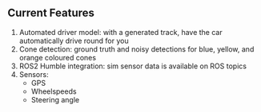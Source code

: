 
## Current Features
1. Automated driver model: with a generated track, have the car automatically drive round for you
2. Cone detection: ground truth and noisy detections for blue, yellow, and orange coloured cones
3. ROS2 Humble integration: sim sensor data is available on ROS topics
1. Sensors:
    - GPS
    - Wheelspeeds
    - Steering angle
